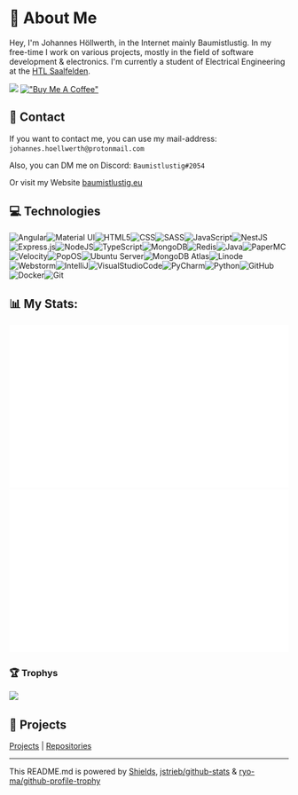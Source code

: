 # :bust_in_silhouette: About Me
Hey, I'm Johannes Höllwerth, in the Internet mainly Baumistlustig. In my free-time I work on various projects,
      mostly in the field of software development & electronics. I'm currently a student of Electrical Engineering at
      the [HTL Saalfelden](http://htlsaalfelden.at).
      
[![](https://visitcount.itsvg.in/api?id=Baumistlustig&label=Profile%20Views&color=0&icon=0&pretty=true)](https://visitcount.itsvg.in)
 [!["Buy Me A Coffee"](https://www.buymeacoffee.com/assets/img/custom_images/orange_img.png)](https://www.buymeacoffee.com/baumistlustig)

## 📱 Contact
If you want to contact me, you can use my mail-address: `johannes.hoellwerth@protonmail.com`

Also, you can DM me on Discord: `Baumistlustig#2054`

Or visit my Website [baumistlustig.eu](https://baumistlustig.eu)

## :computer: Technologies
![Angular](https://img.shields.io/badge/Angular-DD0031?style=for-the-badge&logo=angular&logoColor=white)![Material UI](https://img.shields.io/badge/Material--UI-0081CB?style=for-the-badge&logo=material-ui&logoColor=white)![HTML5](https://img.shields.io/badge/HTML5-E34F26?style=for-the-badge&logo=html5&logoColor=white)![CSS](https://img.shields.io/badge/CSS3-1572B6?style=for-the-badge&logo=css3&logoColor=white)![SASS](https://img.shields.io/badge/Sass-CC6699?style=for-the-badge&logo=sass&logoColor=white)![JavaScript](https://img.shields.io/badge/JavaScript-F7DF1E?style=for-the-badge&logo=javascript&logoColor=black)![NestJS](https://img.shields.io/badge/NestJS-DB7093?style=for-the-badge&logo=nestjs&logoColor=white)![Express.js](https://img.shields.io/badge/Express.js-404D59?style=for-the-badge)![NodeJS](https://img.shields.io/badge/Node.js-43853D?style=for-the-badge&logo=node.js&logoColor=white)![TypeScript](https://img.shields.io/badge/TypeScript-007ACC?style=for-the-badge&logo=typescript&logoColor=white)![MongoDB](https://img.shields.io/badge/MongoDB-4EA94B?style=for-the-badge&logo=mongodb&logoColor=white)![Redis](https://img.shields.io/badge/redis-%23DD0031.svg?&style=for-the-badge&logo=redis&logoColor=white)![Java](https://img.shields.io/badge/Java-ED8B00?style=for-the-badge&logo=java&logoColor=white)![PaperMC](https://img.shields.io/badge/PaperMC-0095D5?style=for-the-badge&logo=paper&logoColor=white)![Velocity](https://img.shields.io/badge/Velocity-000000?style=for-the-badge&logo=paper&logoColor=white)![PopOS](https://img.shields.io/badge/Pop!_OS-48B9C7?style=for-the-badge&logo=Pop!_OS&logoColor=white)![Ubuntu Server](https://img.shields.io/badge/Ubuntu-E95420?style=for-the-badge&logo=ubuntu&logoColor=white)![MongoDB Atlas](https://img.shields.io/badge/MongoDB--Atlas-4EA94B?style=for-the-badge&logo=mongodb&logoColor=white)![Linode](https://img.shields.io/badge/linode-00C300?style=for-the-badge&logo=Matrix&logoColor=white)![Webstorm](https://img.shields.io/badge/WebStorm-007ACC?style=for-the-badge&logo=WebStorm&logoColor=white)![IntelliJ](https://img.shields.io/badge/IntelliJ_IDEA-B22222.svg?style=for-the-badge&logo=intellij-idea&logoColor=white)![VisualStudioCode](https://img.shields.io/badge/Visual_Studio_Code-0078D4?style=for-the-badge&logo=visual%20studio%20code&logoColor=white)![PyCharm](https://img.shields.io/badge/PyCharm-90E59A.svg?&style=for-the-badge&logo=PyCharm&logoColor=white)![Python](https://img.shields.io/badge/Python-3776AB?style=for-the-badge&logo=python&logoColor=white)![GitHub](https://img.shields.io/badge/GitHub-000000?style=for-the-badge&logo=github&logoColor=white)![Docker](https://img.shields.io/badge/Docker-007ACC?style=for-the-badge&logo=docker&logoColor=white)![Git](https://img.shields.io/badge/GIT-E44C30?style=for-the-badge&logo=git&logoColor=white)

## 📊 My Stats:
<a href="https://www.github.com/Baumistlustig/stats">
 <img src="https://github.com/baumistlustig/stats/blob/master/generated/overview.svg#gh-dark-mode-only" />
 <img src="https://github.com/baumistlustig/stats/blob/master/generated/languages.svg#gh-dark-mode-only" />
</a>

### 🏆 Trophys

![](https://github-profile-trophy.vercel.app/?username=baumistlustig&theme=chalk&no-frame=false&no-bg=true&margin-w=4&row=1)

## 🚧 Projects
[Projects](https://baumistlustig.eu/projects) | [Repositories](https://github.com/Baumistlustig?tab=repositories) 

---

This README.md is powered by [Shields](https://shields.io), [jstrieb/github-stats](https://github.com/jstrieb/github-stats) & [ryo-ma/github-profile-trophy](https://github.com/ryo-ma/github-profile-trophy)
